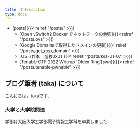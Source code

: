 ```yaml
---
title: Introduction
type: docs
---
```



- [posts]({{< relref "/posts/" >}})
  - [Open vSwitchとDocker でネットワークの勉強]({{< relref "/posts/ovs" >}})
  - [Google Domainsで取得したドメインの更新]({{< relref "/posts/get_gcp_domain" >}})
  - [OS自作本　進捗0x01]({{< relref "/posts/kos-01-07" >}})
  - [Tenable CTF 2022 Writeup 'Olden Ring'[pwn]]({{< relref "/posts/tenable-pwnable" >}})



## ブログ筆者 (taka) について
こんにちは，takaです．


### 大学と大学院関連
学部は大阪大学工学部電子情報工学科を卒業しました．



